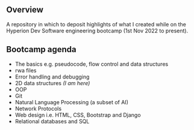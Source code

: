 Overview
-
A repository in which to deposit highlights of what I created while on the Hyperion Dev Software engineering bootcamp (1st Nov 2022 to present).

Bootcamp agenda
- 
- The basics e.g. pseudocode, flow control and data structures
- rwa files
- Error handling and debugging
- 2D data structures <i>(I am here)</i>
- OOP
- Git
- Natural Language Processing (a subset of AI)
- Network Protocols
- Web design i.e. HTML, CSS, Bootstrap and Django
- Relational databases and SQL
